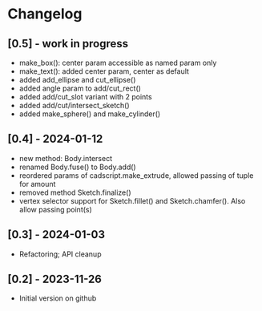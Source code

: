 # Changelog

## [0.5] - work in progress

- make_box(): center param accessible as named param only
- make_text(): added center param, center as default
- added add_ellipse and cut_ellipse()
- added angle param to add/cut_rect()
- added add/cut_slot variant with 2 points
- added add/cut/intersect_sketch()
- added make_sphere() and make_cylinder()

## [0.4] - 2024-01-12

- new method: Body.intersect
- renamed Body.fuse() to Body.add()
- reordered params of cadscript.make_extrude, allowed passing of tuple for amount
- removed method Sketch.finalize()
- vertex selector support for Sketch.fillet() and Sketch.chamfer(). Also allow passing point(s)

## [0.3] - 2024-01-03

- Refactoring; API cleanup 

## [0.2] - 2023-11-26

- Initial version on github

